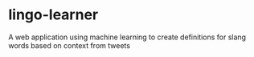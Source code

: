 # lingo-learner
A web application using machine learning to create definitions for slang words based on context from tweets
